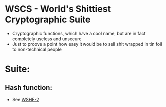 # WSCS - World's Shittiest Cryptographic Suite

- Cryptographic functions, which have a cool name, but are in fact completely useless and unsecure
- Just to proove a point how easy it would be to sell shit wrapped in tin foil to non-technical people

# Suite:

## Hash function:
- See [WSHF-2](wshf2)